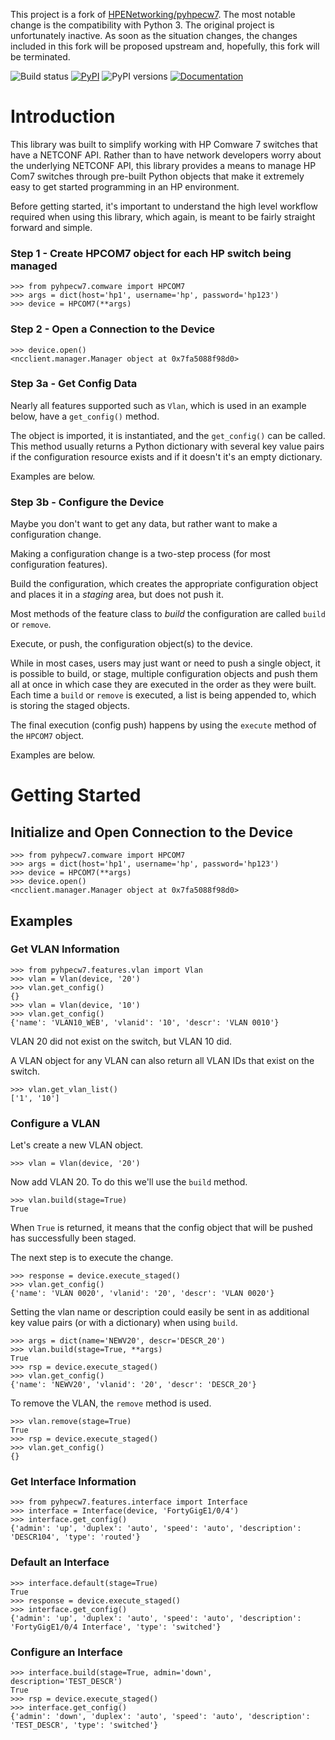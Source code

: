 This project is a fork of [HPENetworking/pyhpecw7][]. The most notable
change is the compatibility with Python 3. The original project is
unfortunately inactive. As soon as the situation changes, the changes
included in this fork will be proposed upstream and, hopefully, this
fork will be terminated.

![Build status](https://img.shields.io/github/workflow/status/vincentbernat/pyhpecw7/Tests)
[![PyPI](https://img.shields.io/pypi/v/py3hpecw7.svg)](https://pypi.python.org/pypi/py3hpecw7)
![PyPI versions](https://img.shields.io/pypi/pyversions/py3hpecw7.svg)
[![Documentation](https://img.shields.io/readthedocs/py3hpecw7)](http://py3hpecw7.readthedocs.io/)

[HPENetworking/pyhpecw7]: https://github.com/HPENetworking/pyhpecw7

# Introduction

This library was built to simplify working with HP Comware 7 switches
that have a NETCONF API. Rather than to have network developers worry
about the underlying NETCONF API, this library provides a means to
manage HP Com7 switches through pre-built Python objects that make it
extremely easy to get started programming in an HP environment.

Before getting started, it's important to understand the high level
workflow required when using this library, which again, is meant to be
fairly straight forward and simple.

### Step 1 - Create HPCOM7 object for each HP switch being managed

```
>>> from pyhpecw7.comware import HPCOM7
>>> args = dict(host='hp1', username='hp', password='hp123')
>>> device = HPCOM7(**args)
```

### Step 2 - Open a Connection to the Device

```
>>> device.open()
<ncclient.manager.Manager object at 0x7fa5088f98d0>
```

### Step 3a - Get Config Data

Nearly all features supported such as `Vlan`, which is used in an
example below, have a `get_config()` method.

The object is imported, it is instantiated, and the `get_config()` can
be called. This method usually returns a Python dictionary with
several key value pairs if the configuration resource exists and if it
doesn't it's an empty dictionary.

Examples are below.

### Step 3b - Configure the Device

Maybe you don't want to get any data, but rather want to make a
configuration change.

Making a configuration change is a two-step process (for most
configuration features).

Build the configuration, which creates the appropriate configuration
object and places it in a *staging* area, but does not push it.

Most methods of the feature class to *build* the configuration are
called `build` or `remove`.

Execute, or push, the configuration object(s) to the device.

While in most cases, users may just want or need to push a single
object, it is possible to build, or stage, multiple configuration
objects and push them all at once in which case they are executed in
the order as they were built. Each time a `build` or `remove` is
executed, a list is being appended to, which is storing the staged
objects.

The final execution (config push) happens by using the `execute`
method of the `HPCOM7` object.

Examples are below.

# Getting Started

## Initialize and Open Connection to the Device

```
>>> from pyhpecw7.comware import HPCOM7
>>> args = dict(host='hp1', username='hp', password='hp123')
>>> device = HPCOM7(**args)
>>> device.open()
<ncclient.manager.Manager object at 0x7fa5088f98d0>
```

## Examples

### Get VLAN Information

```
>>> from pyhpecw7.features.vlan import Vlan
>>> vlan = Vlan(device, '20')
>>> vlan.get_config()
{}
>>> vlan = Vlan(device, '10')
>>> vlan.get_config()
{'name': 'VLAN10_WEB', 'vlanid': '10', 'descr': 'VLAN 0010'}
```

VLAN 20 did not exist on the switch, but VLAN 10 did.

A VLAN object for any VLAN can also return all VLAN IDs that exist on
the switch.

```
>>> vlan.get_vlan_list()
['1', '10']
```

### Configure a VLAN

Let's create a new VLAN object.

```
>>> vlan = Vlan(device, '20')
```

Now add VLAN 20. To do this we'll use the `build` method.

```
>>> vlan.build(stage=True)
True
```

When `True` is returned, it means that the config object that will be
pushed has successfully been staged.

The next step is to execute the change.

```
>>> response = device.execute_staged()
>>> vlan.get_config()
{'name': 'VLAN 0020', 'vlanid': '20', 'descr': 'VLAN 0020'}
```

Setting the vlan name or description could easily be sent in as
additional key value pairs (or with a dictionary) when using `build`.

```
>>> args = dict(name='NEWV20', descr='DESCR_20')
>>> vlan.build(stage=True, **args)
True
>>> rsp = device.execute_staged()
>>> vlan.get_config()
{'name': 'NEWV20', 'vlanid': '20', 'descr': 'DESCR_20'}
```

To remove the VLAN, the `remove` method is used.

```
>>> vlan.remove(stage=True)
True
>>> rsp = device.execute_staged()
>>> vlan.get_config()
{}
```

### Get Interface Information

```
>>> from pyhpecw7.features.interface import Interface
>>> interface = Interface(device, 'FortyGigE1/0/4')
>>> interface.get_config()
{'admin': 'up', 'duplex': 'auto', 'speed': 'auto', 'description': 'DESCR104', 'type': 'routed'}
```

### Default an Interface

```
>>> interface.default(stage=True)
True
>>> response = device.execute_staged()
>>> interface.get_config()
{'admin': 'up', 'duplex': 'auto', 'speed': 'auto', 'description': 'FortyGigE1/0/4 Interface', 'type': 'switched'}
```

### Configure an Interface

```
>>> interface.build(stage=True, admin='down', description='TEST_DESCR')
True
>>> rsp = device.execute_staged()
>>> interface.get_config()
{'admin': 'down', 'duplex': 'auto', 'speed': 'auto', 'description': 'TEST_DESCR', 'type': 'switched'}
```
